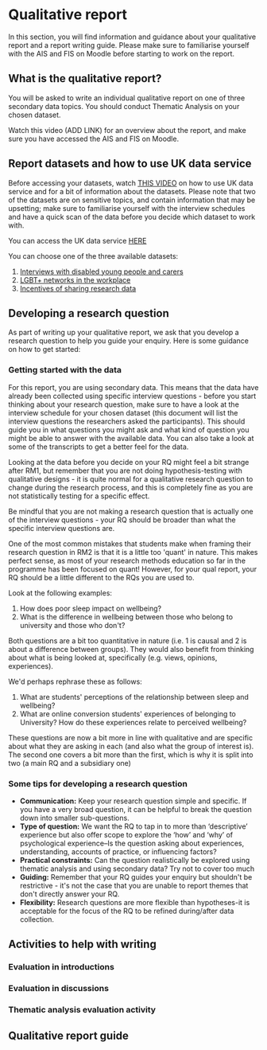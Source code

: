 # Qualitative report

In this section, you will find information and guidance about your qualitative report and a report writing guide. Please make sure to familiarise yourself with the AIS and FIS on Moodle before starting to work on the report.

## What is the qualitative report?

You will be asked to write an individual qualitative report on one of three secondary data topics. You should conduct Thematic Analysis on your chosen dataset.

Watch this video (ADD LINK) for an overview about the report, and make sure you have accessed the AIS and FIS on Moodle. 

## Report datasets and how to use UK data service

Before accessing your datasets, watch [THIS VIDEO](https://uofglasgow.zoom.us/rec/play/vsROyrWqPj8G3f21Tff5nCJ4iXOUSGCu7BT7N4xg7zMWIU9tCJPsTT4pEcJfD46tjf01xtdffznX__oq.3cjWmKRYD1qOsQzX?canPlayFromShare=true&from=share_recording_detail&startTime=1676397171000&componentName=rec-play&originRequestUrl=https%3A%2F%2Fuofglasgow.zoom.us%2Frec%2Fshare%2FFtJDqqO9WKzzIZz6exHF2K4FJQJMcHQyrxF-btchS3lUd0q-UY6mYDq1u3zttqzQ.sQK03tO0hhi67guf%3FstartTime%3D1676397171000) on how to use UK data service and for a bit of information about the datasets. Please note that two of the datasets are on sensitive topics, and contain information that may be upsetting; make sure to familiarise yourself with the interview schedules and have a quick scan of the data before you decide which dataset to work with. 

You can access the UK data service [HERE](https://beta.ukdataservice.ac.uk/myaccount/login)

You can choose one of the three available datasets: 
  1. [Interviews with disabled young people and carers](https://beta.ukdataservice.ac.uk/datacatalogue/studies/study?id=854556)
  2. [LGBT+ networks in the workplace](https://beta.ukdataservice.ac.uk/datacatalogue/studies/study?id=855322)
  3. [Incentives of sharing research data](https://beta.ukdataservice.ac.uk/datacatalogue/studies/study?id=851540)

## Developing a research question

As part of writing up your qualitative report, we ask that you develop a research question to help you guide your enquiry. Here is some guidance on how to get started:

### Getting started with the data

For this report, you are using secondary data. This means that the data have already been collected using specific interview questions  - before you start thinking about your research question, make sure to have a look at the interview schedule for your chosen dataset (this document will list the interview questions the researchers asked the participants). This should guide you in what questions you might ask and what kind of question you might be able to answer with the available data. You can also take a look at some of the transcripts to get a better feel for the data.

Looking at the data before you decide on your RQ might feel a bit strange after RM1, but remember that you are not doing hypothesis-testing with qualitative designs  - it is quite normal for a qualitative research question to change during the research process, and this is completely fine as you are not statistically testing for a specific effect.

Be mindful that you are not making a research question that is actually one of the interview questions - your RQ should be broader than what the specific interview questions are.

One of the most common mistakes that students make when framing their research question in RM2 is that it is a little too 'quant' in nature. This makes perfect sense, as most of your research methods education so far in the programme has been focused on quant! However, for your qual report, your RQ should be a little different to the RQs you are used to. 

Look at the following examples:

1. How does poor sleep impact on wellbeing? 
2. What is the difference in wellbeing between those who belong to university and those who don't?

Both questions are a bit too quantitative in nature (i.e. 1 is causal and 2 is about a difference between groups). They would also benefit from thinking about what is being looked at, specifically (e.g. views, opinions, experiences).

We'd perhaps rephrase these as follows:

1.  What are students' perceptions of the relationship between sleep and wellbeing?
2. What are online conversion students' experiences of belonging to University? How do these experiences relate to perceived wellbeing?

These questions are now a bit more in line with qualitative and are specific about what they are asking in each (and also what the group of interest is). The second one covers a bit more than the first, which is why it is split into two (a main RQ and a subsidiary one)

### Some tips for developing a research question

  * **Communication:** Keep your research question simple and specific. If you have a very broad question, it can be helpful to break the question down into smaller sub-questions.
  * **Type of question:**  We want the RQ to tap in to more than ‘descriptive’ experience but also offer scope to explore the ‘how’ and ‘why’ of psychological experience–Is the question asking about experiences, understanding, accounts of practice, or influencing factors?  
  * **Practical constraints:** Can the question realistically be explored using thematic analysis and using secondary data? Try not to cover too much
  * **Guiding:** Remember that your RQ guides your enquiry but shouldn't be restrictive  - it's not the case that you are unable to report themes that don't directly answer your RQ. 
  * **Flexibility:** Research questions are more flexible than hypotheses-it is acceptable for the focus of the RQ to be refined during/after data collection.
  
## Activities to help with writing

### Evaluation in introductions

### Evaluation in discussions

### Thematic analysis evaluation activity

## Qualitative report guide
